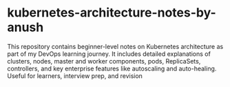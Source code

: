 # kubernetes-architecture-notes-by-anush
This repository contains beginner-level notes on Kubernetes architecture as part of my DevOps learning journey. It includes detailed explanations of clusters, nodes, master and worker components, pods, ReplicaSets, controllers, and key enterprise features like autoscaling and auto-healing. Useful for learners, interview prep, and revision
